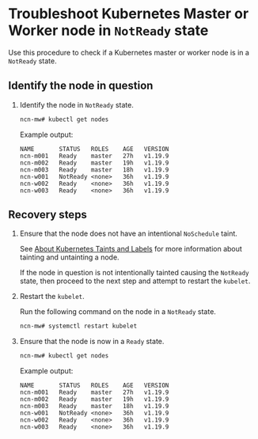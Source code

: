 # Troubleshoot Kubernetes Master or Worker node in `NotReady` state

Use this procedure to check if a Kubernetes master or worker node is in a `NotReady` state.

## Identify the node in question

1. Identify the node in `NotReady` state.

    ```bash
    ncn-mw# kubectl get nodes
    ```

    Example output:

    ```text
    NAME       STATUS   ROLES    AGE   VERSION
    ncn-m001   Ready    master   27h   v1.19.9
    ncn-m002   Ready    master   19h   v1.19.9
    ncn-m003   Ready    master   18h   v1.19.9
    ncn-w001   NotReady <none>   36h   v1.19.9
    ncn-w002   Ready    <none>   36h   v1.19.9
    ncn-w003   Ready    <none>   36h   v1.19.9
    ```

## Recovery steps

1. Ensure that the node does not have an intentional `NoSchedule` taint.

    See [About Kubernetes Taints and Labels](../../operations/kubernetes/About_Kubernetes_Taints_and_Labels.md) for more information about tainting and untainting a node.

    If the node in question is not intentionally tainted causing the `NotReady` state, then proceed to the next step and attempt to restart the `kubelet`.

1. Restart the `kubelet`.

    Run the following command on the node in a `NotReady` state.

    ```bash
    ncn-mw# systemctl restart kubelet
    ```

1. Ensure that the node is now in a `Ready` state.

    ```bash
    ncn-mw# kubectl get nodes
    ```

    Example output:

    ```text
    NAME       STATUS   ROLES    AGE   VERSION
    ncn-m001   Ready    master   27h   v1.19.9
    ncn-m002   Ready    master   19h   v1.19.9
    ncn-m003   Ready    master   18h   v1.19.9
    ncn-w001   NotReady <none>   36h   v1.19.9
    ncn-w002   Ready    <none>   36h   v1.19.9
    ncn-w003   Ready    <none>   36h   v1.19.9
    ```
